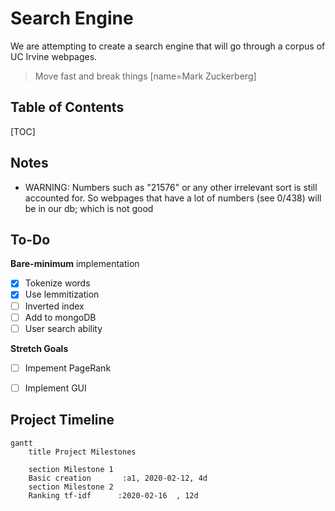 Search Engine
===
We are attempting to create a search engine that will go through a corpus of UC Irvine webpages.
> Move fast and break things [name=Mark Zuckerberg]

 
## Table of Contents

[TOC]

## Notes
* WARNING: Numbers such as "21576" or any other irrelevant sort is still accounted for. So webpages that have a lot of numbers (see 0/438) will be in our db; which is not good

## To-Do

**Bare-minimum** implementation

- [x] Tokenize words
- [x] Use lemmitization
- [ ] Inverted index
- [ ] Add to mongoDB
- [ ] User search ability

**Stretch Goals**
- [ ] Impement PageRank
- [ ] Implement GUI



Project Timeline
---
```mermaid
gantt
    title Project Milestones

    section Milestone 1
    Basic creation       :a1, 2020-02-12, 4d
    section Milestone 2
    Ranking tf-idf      :2020-02-16  , 12d
```



